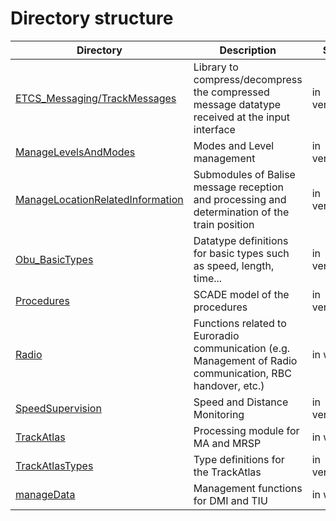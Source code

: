 # Directory structure

Directory | Description | Status
----------|-------------|-------
[ETCS_Messaging/TrackMessages](https://github.com/openETCS/modeling/tree/master/model/Scade/System/ObuFunctions/ETCS_Messaging/TrackMessages) | Library to compress/decompress the compressed message datatype received at the input interface | in verification
[ManageLevelsAndModes](https://github.com/openETCS/modeling/tree/master/model/Scade/System/ObuFunctions/ManageLevelsAndModes) | Modes and Level management| in verification
[ManageLocationRelatedInformation](https://github.com/openETCS/modeling/tree/master/model/Scade/System/ObuFunctions/ManageLocationRelatedInformation) | Submodules of Balise message reception and processing and determination of the train position| in verification
[Obu_BasicTypes](https://github.com/openETCS/modeling/tree/master/model/Scade/System/ObuFunctions/Obu_BasicTypes) | Datatype definitions for basic types such as speed, length, time...| in verification
[Procedures](https://github.com/openETCS/modeling/tree/master/model/Scade/System/ObuFunctions/Procedures) | SCADE model of the procedures | in verification
[Radio](https://github.com/openETCS/modeling/tree/master/model/Scade/System/ObuFunctions/Radio) | Functions related to Euroradio communication (e.g. Management of Radio communication, RBC handover, etc.)| in work
[SpeedSupervision](https://github.com/openETCS/modeling/tree/master/model/Scade/System/ObuFunctions/SpeedSupervison) | Speed and Distance Monitoring | in verification
[TrackAtlas](https://github.com/openETCS/modeling/tree/master/model/Scade/System/ObuFunctions/TrackAtlas) | Processing module for MA and MRSP | in work
[TrackAtlasTypes](https://github.com/openETCS/modeling/tree/master/model/Scade/System/ObuFunctions/TrackAtlasTypes) | Type definitions for the TrackAtlas | in verification
[manageData](https://github.com/openETCS/modeling/tree/master/model/Scade/System/ObuFunctions/manageData) | Management functions for DMI and TIU | in work

